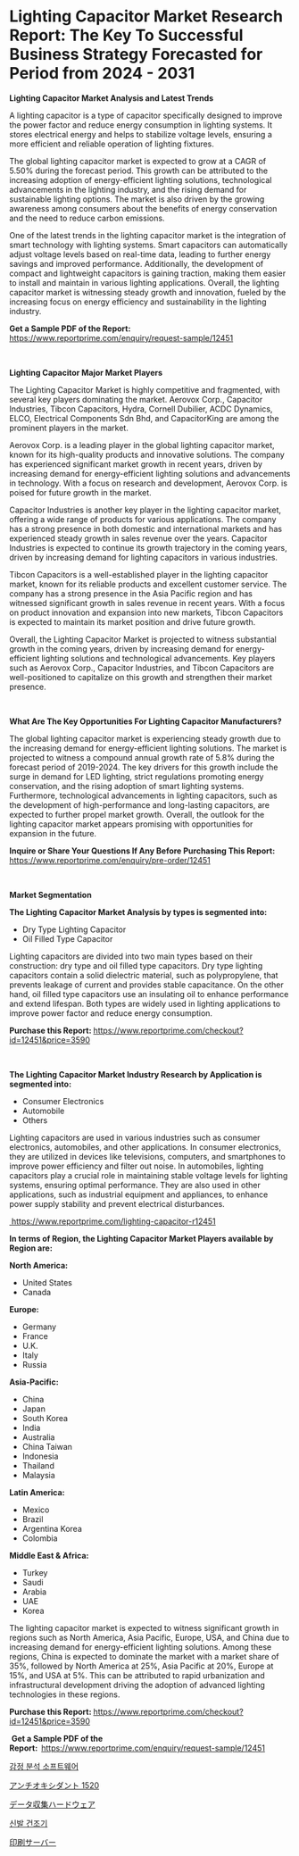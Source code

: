 <p><h1>Lighting Capacitor Market Research Report: The Key To Successful Business Strategy Forecasted for Period from 2024 - 2031</h1></p><p><strong>Lighting Capacitor Market Analysis and Latest Trends</strong></p>
<p><p>A lighting capacitor is a type of capacitor specifically designed to improve the power factor and reduce energy consumption in lighting systems. It stores electrical energy and helps to stabilize voltage levels, ensuring a more efficient and reliable operation of lighting fixtures.</p><p>The global lighting capacitor market is expected to grow at a CAGR of 5.50% during the forecast period. This growth can be attributed to the increasing adoption of energy-efficient lighting solutions, technological advancements in the lighting industry, and the rising demand for sustainable lighting options. The market is also driven by the growing awareness among consumers about the benefits of energy conservation and the need to reduce carbon emissions.</p><p>One of the latest trends in the lighting capacitor market is the integration of smart technology with lighting systems. Smart capacitors can automatically adjust voltage levels based on real-time data, leading to further energy savings and improved performance. Additionally, the development of compact and lightweight capacitors is gaining traction, making them easier to install and maintain in various lighting applications. Overall, the lighting capacitor market is witnessing steady growth and innovation, fueled by the increasing focus on energy efficiency and sustainability in the lighting industry.</p></p>
<p><strong>Get a Sample PDF of the Report:&nbsp;</strong> <a href="https://www.reportprime.com/enquiry/request-sample/12451">https://www.reportprime.com/enquiry/request-sample/12451</a></p>
<p>&nbsp;</p>
<p><strong>Lighting Capacitor Major Market Players</strong></p>
<p><p>The Lighting Capacitor Market is highly competitive and fragmented, with several key players dominating the market. Aerovox Corp., Capacitor Industries, Tibcon Capacitors, Hydra, Cornell Dubilier, ACDC Dynamics, ELCO, Electrical Components Sdn Bhd, and CapacitorKing are among the prominent players in the market.</p><p>Aerovox Corp. is a leading player in the global lighting capacitor market, known for its high-quality products and innovative solutions. The company has experienced significant market growth in recent years, driven by increasing demand for energy-efficient lighting solutions and advancements in technology. With a focus on research and development, Aerovox Corp. is poised for future growth in the market.</p><p>Capacitor Industries is another key player in the lighting capacitor market, offering a wide range of products for various applications. The company has a strong presence in both domestic and international markets and has experienced steady growth in sales revenue over the years. Capacitor Industries is expected to continue its growth trajectory in the coming years, driven by increasing demand for lighting capacitors in various industries.</p><p>Tibcon Capacitors is a well-established player in the lighting capacitor market, known for its reliable products and excellent customer service. The company has a strong presence in the Asia Pacific region and has witnessed significant growth in sales revenue in recent years. With a focus on product innovation and expansion into new markets, Tibcon Capacitors is expected to maintain its market position and drive future growth.</p><p>Overall, the Lighting Capacitor Market is projected to witness substantial growth in the coming years, driven by increasing demand for energy-efficient lighting solutions and technological advancements. Key players such as Aerovox Corp., Capacitor Industries, and Tibcon Capacitors are well-positioned to capitalize on this growth and strengthen their market presence.</p></p>
<p>&nbsp;</p>
<p><strong>What Are The Key Opportunities For Lighting Capacitor Manufacturers?</strong></p>
<p><p>The global lighting capacitor market is experiencing steady growth due to the increasing demand for energy-efficient lighting solutions. The market is projected to witness a compound annual growth rate of 5.8% during the forecast period of 2019-2024. The key drivers for this growth include the surge in demand for LED lighting, strict regulations promoting energy conservation, and the rising adoption of smart lighting systems. Furthermore, technological advancements in lighting capacitors, such as the development of high-performance and long-lasting capacitors, are expected to further propel market growth. Overall, the outlook for the lighting capacitor market appears promising with opportunities for expansion in the future.</p></p>
<p><strong>Inquire or Share Your Questions If Any Before Purchasing This Report:</strong> <a href="https://www.reportprime.com/enquiry/pre-order/12451">https://www.reportprime.com/enquiry/pre-order/12451</a></p>
<p>&nbsp;</p>
<p><strong>Market Segmentation</strong></p>
<p><strong>The Lighting Capacitor Market Analysis by types is segmented into:</strong></p>
<p><ul><li>Dry Type Lighting Capacitor</li><li>Oil Filled Type Capacitor</li></ul></p>
<p><p>Lighting capacitors are divided into two main types based on their construction: dry type and oil filled type capacitors. Dry type lighting capacitors contain a solid dielectric material, such as polypropylene, that prevents leakage of current and provides stable capacitance. On the other hand, oil filled type capacitors use an insulating oil to enhance performance and extend lifespan. Both types are widely used in lighting applications to improve power factor and reduce energy consumption.</p></p>
<p><strong>Purchase this Report:&nbsp;</strong><a href="https://www.reportprime.com/checkout?id=12451&price=3590">https://www.reportprime.com/checkout?id=12451&price=3590</a></p>
<p>&nbsp;</p>
<p><strong>The Lighting Capacitor Market Industry Research by Application is segmented into:</strong></p>
<p><ul><li>Consumer Electronics</li><li>Automobile</li><li>Others</li></ul></p>
<p><p>Lighting capacitors are used in various industries such as consumer electronics, automobiles, and other applications. In consumer electronics, they are utilized in devices like televisions, computers, and smartphones to improve power efficiency and filter out noise. In automobiles, lighting capacitors play a crucial role in maintaining stable voltage levels for lighting systems, ensuring optimal performance. They are also used in other applications, such as industrial equipment and appliances, to enhance power supply stability and prevent electrical disturbances.</p></p>
<p><a href="https://www.reportprime.com/lighting-capacitor-r12451">&nbsp;https://www.reportprime.com/lighting-capacitor-r12451</a></p>
<p><strong>In terms of Region, the Lighting Capacitor Market Players available by Region are:</strong></p>
<p>
    <p> <strong> North America: </strong>
        <ul>
            <li>United States</li>
            <li>Canada</li>
        </ul>
        </p> 
    <p> <strong> Europe: </strong>
        <ul>
            <li>Germany</li>
            <li>France</li>
            <li>U.K.</li>
            <li>Italy</li>
            <li>Russia</li>
        </ul>
        </p> 
    <p> <strong> Asia-Pacific: </strong>
        <ul>
            <li>China</li>
            <li>Japan</li>
            <li>South Korea</li>
            <li>India</li>
            <li>Australia</li>
            <li>China Taiwan</li>
            <li>Indonesia</li>
            <li>Thailand</li>
            <li>Malaysia</li>
        </ul>
        </p> 
    <p> <strong> Latin America: </strong>
        <ul>
            <li>Mexico</li>
            <li>Brazil</li>
            <li>Argentina Korea</li>
            <li>Colombia</li>
        </ul>
        </p> 
    <p> <strong> Middle East & Africa: </strong>
        <ul>
            <li>Turkey</li>
            <li>Saudi</li>
            <li>Arabia</li>
            <li>UAE</li>
            <li>Korea</li>
        </ul>
    </p>
    </p>
<p><p>The lighting capacitor market is expected to witness significant growth in regions such as North America, Asia Pacific, Europe, USA, and China due to increasing demand for energy-efficient lighting solutions. Among these regions, China is expected to dominate the market with a market share of 35%, followed by North America at 25%, Asia Pacific at 20%, Europe at 15%, and USA at 5%. This can be attributed to rapid urbanization and infrastructural development driving the adoption of advanced lighting technologies in these regions.</p></p>
<p><strong>Purchase this Report: </strong><a href="https://www.reportprime.com/checkout?id=12451&price=3590">https://www.reportprime.com/checkout?id=12451&price=3590</a></p>
<p>&nbsp;<strong>Get a Sample PDF of the Report:&nbsp;&nbsp;</strong><a href="https://www.reportprime.com/enquiry/request-sample/12451">https://www.reportprime.com/enquiry/request-sample/12451</a></p>
<p><strong></strong></p>
<p><p><a href="https://medium.com/@wilsoniehn789562023/%EA%B5%90%EA%B0%90-%EB%B6%84%EC%84%9D-%EC%86%8C%ED%94%84%ED%8A%B8%EC%9B%A8%EC%96%B4-%EC%8B%9C%EC%9E%A5-%EB%B3%B4%EA%B3%A0%EC%84%9C%EB%8A%94%EC%9D%B4-%EC%8B%9C%EC%9E%A5%EC%9D%98-%EC%B5%9C%EC%8B%A0-%ED%8A%B8%EB%A0%8C%EB%93%9C-%EB%B0%8F-%EC%84%B1%EC%9E%A5-%EA%B8%B0%ED%9A%8C%EB%A5%BC-%EB%B3%B4%EC%97%AC%EC%A4%8D%EB%8B%88%EB%8B%A4-e544c073304b">감정 분석 소프트웨어</a></p><p><a href="https://medium.com/@harmonybogan1944/%E6%8A%97%E9%85%B8%E5%8C%96%E7%89%A91520%E5%B8%82%E5%A0%B4%E8%A6%8F%E6%A8%A1-cagr-%E3%83%88%E3%83%AC%E3%83%B3%E3%83%892024%E5%B9%B4%E3%81%8B%E3%82%892030%E5%B9%B4-fce36de25634">アンチオキシダント 1520</a></p><p><a href="https://github.com/NikitaBruen/Market-Research-Report-List-1/blob/main/459706570748.md">データ収集ハードウェア</a></p><p><a href="https://medium.com/@jomosley1999/%EC%8B%A0%EB%B0%9C-%EA%B1%B4%EC%A1%B0%EA%B8%B0-%EC%8B%9C%EC%9E%A5%EC%9D%80-%EC%8B%9C%EC%9E%A5-%EC%A0%90%EC%9C%A0%EC%9C%A8-%EC%8B%9C%EC%9E%A5-%EB%8F%99%ED%96%A5-%EB%B0%8F-%EC%8B%9C%EC%9E%A5-%EC%84%B1%EC%9E%A5%EC%97%90-%EB%8C%80%ED%95%9C-%EC%A0%95%EB%B3%B4%EB%A5%BC-%EC%A0%9C%EA%B3%B5%ED%95%A9%EB%8B%88%EB%8B%A4-59b111942e10">신발 건조기</a></p><p><a href="https://github.com/RudySimonis2023/Market-Research-Report-List-1/blob/main/255556270746.md">印刷サーバー</a></p></p>